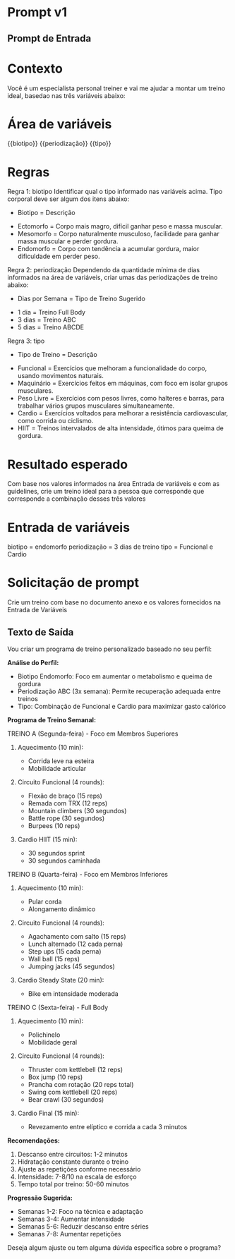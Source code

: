 # Prompt v1

## Prompt de Entrada


# Contexto

Você é um especialista personal treiner e vai me ajudar a montar um treino ideal, basedao nas três variáveis abaixo:


# Área de variáveis 

{{biotipo}}
{{periodização}}
{{tipo}}


# Regras

Regra 1: biotipo 
Identificar qual o tipo informado nas variáveis acima. Tipo corporal deve ser algum dos itens abaixo:

* 	Biotipo 	= Descrição
-	Ectomorfo 	= Corpo mais magro, difícil ganhar peso e massa muscular.
-	Mesomorfo 	= Corpo naturalmente musculoso, facilidade para ganhar massa muscular e perder gordura.
-	Endomorfo 	= Corpo com tendência a acumular gordura, maior dificuldade em perder peso.


Regra 2: periodização
Dependendo da quantidade mínima de dias informados na área de variáveis, criar umas das periodizações de treino abaixo:

* 	Dias por Semana 	= Tipo de Treino Sugerido
-	1 dia 	= Treino Full Body
-	3 dias 	= Treino ABC
-	5 dias 	= Treino ABCDE


Regra 3: tipo

* 	Tipo de Treino 	= Descrição
-	Funcional 	= Exercícios que melhoram a funcionalidade do corpo, usando movimentos naturais.
-	Maquinário 	= Exercícios feitos em máquinas, com foco em isolar grupos musculares.
-	Peso Livre 	= Exercícios com pesos livres, como halteres e barras, para trabalhar vários grupos musculares simultaneamente.
-	Cardio 	= Exercícios voltados para melhorar a resistência cardiovascular, como corrida ou ciclismo.
-	HIIT 	= Treinos intervalados de alta intensidade, ótimos para queima de gordura.


# Resultado esperado
Com base nos valores informados na área Entrada de variáveis e com as guidelines, crie um treino ideal para a pessoa que corresponde que corresponde a combinação desses três valores



# Entrada de variáveis

biotipo = endomorfo
periodização = 3 dias de treino
tipo = Funcional e Cardio


# Solicitação de prompt

Crie um treino com base no documento anexo e os valores fornecidos na Entrada de Variáveis






## Texto de Saída

Vou criar um programa de treino personalizado baseado no seu perfil:

**Análise do Perfil:**
- Biotipo Endomorfo: Foco em aumentar o metabolismo e queima de gordura
- Periodização ABC (3x semana): Permite recuperação adequada entre treinos
- Tipo: Combinação de Funcional e Cardio para maximizar gasto calórico

**Programa de Treino Semanal:**

TREINO A (Segunda-feira) - Foco em Membros Superiores
1. Aquecimento (10 min):
   - Corrida leve na esteira
   - Mobilidade articular

2. Circuito Funcional (4 rounds):
   - Flexão de braço (15 reps)
   - Remada com TRX (12 reps)
   - Mountain climbers (30 segundos)
   - Battle rope (30 segundos)
   - Burpees (10 reps)
   
3. Cardio HIIT (15 min):
   - 30 segundos sprint
   - 30 segundos caminhada

TREINO B (Quarta-feira) - Foco em Membros Inferiores
1. Aquecimento (10 min):
   - Pular corda
   - Alongamento dinâmico

2. Circuito Funcional (4 rounds):
   - Agachamento com salto (15 reps)
   - Lunch alternado (12 cada perna)
   - Step ups (15 cada perna)
   - Wall ball (15 reps)
   - Jumping jacks (45 segundos)

3. Cardio Steady State (20 min):
   - Bike em intensidade moderada

TREINO C (Sexta-feira) - Full Body
1. Aquecimento (10 min):
   - Polichinelo
   - Mobilidade geral

2. Circuito Funcional (4 rounds):
   - Thruster com kettlebell (12 reps)
   - Box jump (10 reps)
   - Prancha com rotação (20 reps total)
   - Swing com kettlebell (20 reps)
   - Bear crawl (30 segundos)

3. Cardio Final (15 min):
   - Revezamento entre elíptico e corrida a cada 3 minutos

**Recomendações:**
1. Descanso entre circuitos: 1-2 minutos
2. Hidratação constante durante o treino
3. Ajuste as repetições conforme necessário
4. Intensidade: 7-8/10 na escala de esforço
5. Tempo total por treino: 50-60 minutos

**Progressão Sugerida:**
- Semanas 1-2: Foco na técnica e adaptação
- Semanas 3-4: Aumentar intensidade
- Semanas 5-6: Reduzir descanso entre séries
- Semanas 7-8: Aumentar repetições

Deseja algum ajuste ou tem alguma dúvida específica sobre o programa?


